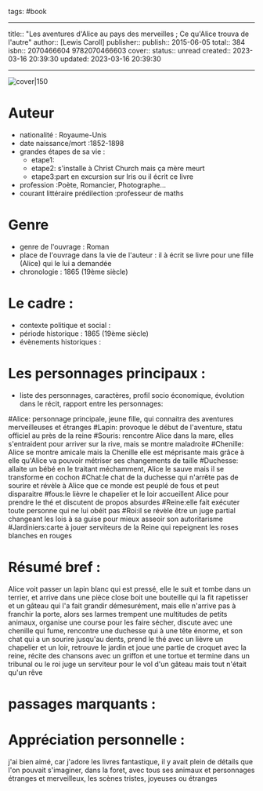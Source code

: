 tags: #book

---

title:: "Les aventures d'Alice au pays des merveilles ; Ce qu'Alice trouva de l'autre"
author:: [Lewis Caroll]
publisher:: 
publish:: 2015-06-05
total:: 384
isbn:: 2070466604 9782070466603
cover:: 
status:: unread
created:: 2023-03-16 20:39:30
updated: 2023-03-16 20:39:30

---

![cover|150]()

# Auteur
- nationalité : Royaume-Unis
- date naissance/mort :1852-1898
- grandes étapes de sa vie :
	- etape1: 
	- etape2: s'installe à Christ Church mais ça mère meurt
	- etape3:part en excursion sur Iris ou il écrit ce livre 
- profession :Poète, Romancier, Photographe…
- courant littéraire prédilection :professeur de maths

# Genre 
- genre de l'ouvrage : Roman
- place de l'ouvrage dans la vie de l'auteur : il à écrit se livre pour une fille (Alice) qui le lui a demandée
- chronologie : 1865 (19ème siècle)

# Le cadre :
- contexte politique et social :
- période historique : 1865 (19ème siècle)
- évènements historiques :


# Les personnages principaux :

- liste des personnages, caractères, profil socio économique, évolution dans le récit, rapport entre les personnages:

#Alice: personnage principale, jeune fille, qui connaitra des aventures merveilleuses et étranges
#Lapin: provoque le début de l'aventure, statu officiel au près de la reine
#Souris: rencontre Alice dans la mare, elles s'entraident pour arriver sur la rive, mais se montre maladroite
#Chenille: Alice se montre amicale mais la Chenille elle est méprisante mais grâce à elle qu'Alice va pouvoir métriser ses                                 changements de taille
#Duchesse: allaite un bébé en le traitant méchamment, Alice le sauve mais il se transforme en cochon 
#Chat:le chat de la duchesse qui n'arrête pas de sourire et révèle à Alice que ce monde est peuplé de fous et peut disparaitre
#fous:le lièvre le chapelier et le loir accueillent Alice pour prendre le thé et discutent de propos absurdes
#Reine:elle fait exécuter toute personne qui ne lui obéit pas
#Roi:il se révèle être un juge partial changeant les lois à sa guise pour mieux asseoir son autoritarisme
#Jardiniers:carte à jouer serviteurs de la Reine qui repeignent les roses blanches en rouges 

# Résumé bref :
Alice voit passer un lapin blanc qui est pressé, elle le suit et tombe dans un terrier, et arrive dans une pièce close
boit une bouteille qui la fit rapetisser et un gâteau qui l'a fait grandir démesurément, mais elle n'arrive pas à franchir la porte, alors ses larmes trempent une multitudes de petits animaux, organise une course pour les faire sécher, discute avec une chenille qui fume, rencontre une duchesse qui à une tête énorme, et son chat qui a un sourire jusqu'au dents, prend le thé avec un lièvre un chapelier et un loir, retrouve le jardin et joue une partie de croquet avec la reine, récite des chansons avec un griffon et une tortue et termine dans un tribunal ou le roi juge un serviteur pour le vol d'un gâteau
mais tout n'était qu'un rêve

# passages marquants :


# Appréciation personnelle :

j'ai bien aimé, car j'adore les livres fantastique, il y avait plein de détails que l'on pouvait s'imaginer, dans la foret, avec tous ses animaux et personnages étranges et merveilleux, les scènes tristes, joyeuses ou étranges 



